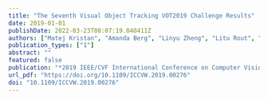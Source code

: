```yaml
---
title: "The Seventh Visual Object Tracking VOT2019 Challenge Results"
date: 2019-01-01
publishDate: 2022-03-23T08:07:19.040411Z
authors: ["Matej Kristan", "Amanda Berg", "Linyu Zheng", "Litu Rout", "Luc Van Gool", "Luca Bertinetto", "Martin Danelljan", "Matteo Dunnhofer", "Meng Ni", "Min Young Kim", "Ming Tang", "Ming-Hsuan Yang", "Abdelrahman Eldesokey", "Naveen Paluru", "Niki Martinel", "Pengfei Xu", "Pengfei Zhang", "Pengkun Zheng", "Pengyu Zhang", "Philip H. S. Torr", "Qi Zhang", "Qiang Wang", "Qing Guo", "Radu Timofte", "Jani Käpylä", "Rama Krishna Sai Subrahmanyam Gorthi", "Richard M. Everson", "Ruize Han", "Ruohan Zhang", "Shan You", "Shao-Chuan Zhao", "Shengwei Zhao", "Shihu Li", "Shikun Li", "Shiming Ge", "Gustavo Fernández", "Shuai Bai", "Shuosen Guan", "Tengfei Xing", "Tianyang Xu", "Tianyu Yang", "Ting Zhang", "Tomás Vojír", "Wei Feng", "Weiming Hu", "Weizhao Wang", "Abel Gonzalez-Garcia", "Wenjie Tang", "Wenjun Zeng", "Wenyu Liu", "Xi Chen", "Xi Qiu", "Xiang Bai", "Xiao-Jun Wu", "Xiaoyun Yang", "Xier Chen", "Xin Li", "Alireza Memarmoghadam", "Xing Sun", "Xingyu Chen", "Xinmei Tian", "Xu Tang", "Xuefeng Zhu", "Yan Huang", "Yanan Chen", "Yanchao Lian", "Yang Gu", "Yang Liu", "Andong Lu", "Yanjie Chen", "Yi Zhang", "Yinda Xu", "Yingming Wang", "Yingping Li", "Yu Zhou", "Yuan Dong", "Yufei Xu", "Yunhua Zhang", "Yunkun Li", "Anfeng He", "Zeyu Wang", "Zhao Luo", "Zhaoliang Zhang", "Zhen-Hua Feng", "Zhenyu He", "Zhichao Song", "Zhihao Chen", "Zhipeng Zhang", "Zhirong Wu", "Zhiwei Xiong", "Zhongjian Huang", "Anton Varfolomieiev", "Zhu Teng", "Zihan Ni", "Antoni B. Chan", "Jirí Matas", "Ardhendu Shekhar Tripathi", "Arnold W. M. Smeulders", "Bala Suraj Pedasingu", "Bao Xin Chen", "Baopeng Zhang", "Baoyuan Wu", "Bi Li", "Bin He", "Bin Yan", "Bing Bai", "Ales Leonardis", "Bing Li", "Bo Li", "Byeong Hak Kim", "Chao Ma", "Chen Fang", "Chen Qian", "Cheng Chen", "Chenglong Li", "Chengquan Zhang", "Chi-Yi Tsai", "Michael Felsberg", "Chong Luo", "Christian Micheloni", "Chunhui Zhang", "Dacheng Tao", "Deepak Gupta", "Dejia Song", "Dong Wang", "Efstratios Gavves", "Eunu Yi", "Fahad Shahbaz Khan", "Roman P. Pflugfelder", "Fangyi Zhang", "Fei Wang", "Fei Zhao", "George De Ath", "Goutam Bhat", "Guangqi Chen", "Guangting Wang", "Guoxuan Li", "Hakan Cevikalp", "Hao Du", "Joni-Kristian Kämäräinen", "Haojie Zhao", "Hasan Saribas", "Ho Min Jung", "Hongliang Bai", "Hongyuan Yu", "Houwen Peng", "Huchuan Lu", "Hui Li", "Jiakun Li", "Luka Cehovin Zajc", "Jianhua Li", "Jianlong Fu", "Jie Chen", "Jie Gao", "Jie Zhao", "Jin Tang", "Jing Li", "Jingjing Wu", "Jingtuo Liu", "Jinqiao Wang", "Ondrej Drbohlav", "Jinqing Qi", "Jinyue Zhang", "John K. Tsotsos", "Jong Hyuk Lee", "Joost van de Weijer", "Josef Kittler", "Jun Ha Lee", "Junfei Zhuang", "Kangkai Zhang", "Kangkang Wang", "Alan Lukezic", "Kenan Dai", "Lei Chen", "Lei Liu", "Leida Guo", "Li Zhang", "Liang Wang", "Liangliang Wang", "Lichao Zhang", "Lijun Wang", "Lijun Zhou"]
publication_types: ["1"]
abstract: ""
featured: false
publication: "*2019 IEEE/CVF International Conference on Computer Vision Workshops, ICCV Workshops 2019, Seoul, Korea (South), October 27-28, 2019*"
url_pdf: "https://doi.org/10.1109/ICCVW.2019.00276"
doi: "10.1109/ICCVW.2019.00276"
---
```


